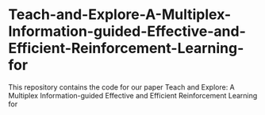 # Teach-and-Explore-A-Multiplex-Information-guided-Effective-and-Efficient-Reinforcement-Learning-for
This repository contains the code for our paper Teach and Explore: A Multiplex Information-guided Effective and Efficient Reinforcement Learning for
